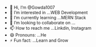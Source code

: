 - 👋 Hi, I’m @Gowda1007
- 👀 I’m interested in ...WEB Development 
- 🌱 I’m currently learning ...MERN Stack
- 💞️ I’m looking to collaborate on ...
- 📫 How to reach me ...Linkdin, Instagram
- 😄 Pronouns: ...He
- ⚡ Fun fact: ...Learn and Grow

<!---
Gowda1007/Gowda1007 is a ✨ special ✨ repository because its `README.md` (this file) appears on your GitHub profile.
You can click the Preview link to take a look at your changes.
--->
